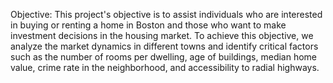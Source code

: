 Objective: This project's objective is to assist individuals who are interested in buying or renting a home in Boston and those who want to make investment decisions in the housing market. To achieve this objective, we analyze the market dynamics in different towns and identify critical factors such as the number of rooms per dwelling, age of buildings, median home value, crime rate in the neighborhood, and accessibility to radial highways.


